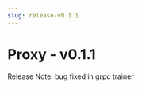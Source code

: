 ```yaml
---
slug: release-v0.1.1
---
```


# Proxy - v0.1.1

<!-- truncate -->

Release Note: bug fixed in grpc trainer
